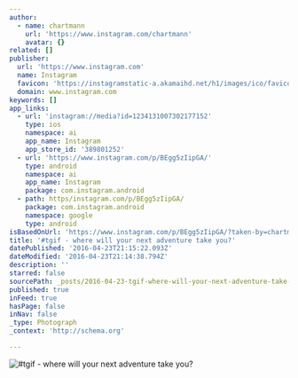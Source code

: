 ```yaml
---
author:
  - name: chartmann
    url: 'https://www.instagram.com/chartmann'
    avatar: {}
related: []
publisher:
  url: 'https://www.instagram.com'
  name: Instagram
  favicon: 'https://instagramstatic-a.akamaihd.net/h1/images/ico/favicon.ico/7cdab0872b15.ico'
  domain: www.instagram.com
keywords: []
app_links:
  - url: 'instagram://media?id=1234131007302177152'
    type: ios
    namespace: ai
    app_name: Instagram
    app_store_id: '389801252'
  - url: 'https://www.instagram.com/p/BEgg5zIipGA/'
    type: android
    namespace: ai
    app_name: Instagram
    package: com.instagram.android
  - path: https/instagram.com/p/BEgg5zIipGA/
    package: com.instagram.android
    namespace: google
    type: android
isBasedOnUrl: 'https://www.instagram.com/p/BEgg5zIipGA/?taken-by=chartmann'
title: '#tgif - where will your next adventure take you?'
datePublished: '2016-04-23T21:15:22.093Z'
dateModified: '2016-04-23T21:14:38.794Z'
description: ''
starred: false
sourcePath: _posts/2016-04-23-tgif-where-will-your-next-adventure-take-you.md
published: true
inFeed: true
hasPage: false
inNav: false
_type: Photograph
_context: 'http://schema.org'

---
```

![#tgif - where will your next adventure take you?](https://scontent.cdninstagram.com/t51.2885-15/sh0.08/e35/p640x640/12960153_283854941946421_1837055103_n.jpg?ig_cache_key=MTIzNDEzMTAwNzMwMjE3NzE1Mg%3D%3D.2)